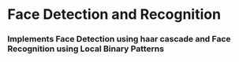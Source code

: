 # Face Detection and Recognition

### Implements Face Detection using haar cascade and Face Recognition using Local Binary Patterns
